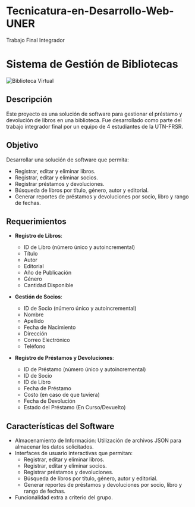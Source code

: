 # Tecnicatura-en-Desarrollo-Web-UNER
Trabajo Final Integrador
# Sistema de Gestión de Bibliotecas


![Biblioteca Virtual](https://estudiantes.ucontinental.edu.pe/wp-content/uploads/2019/01/biblioteca-virtual-3.jpg)

## Descripción
Este proyecto es una solución de software para gestionar el préstamo y devolución de libros en una biblioteca. Fue desarrollado como parte del trabajo integrador final por un equipo de 4 estudiantes de la UTN-FRSR.

## Objetivo
Desarrollar una solución de software que permita:
- Registrar, editar y eliminar libros.
- Registrar, editar y eliminar socios.
- Registrar préstamos y devoluciones.
- Búsqueda de libros por título, género, autor y editorial.
- Generar reportes de préstamos y devoluciones por socio, libro y rango de fechas.

## Requerimientos
- **Registro de Libros**:
  - ID de Libro (número único y autoincremental)
  - Título
  - Autor
  - Editorial
  - Año de Publicación
  - Género
  - Cantidad Disponible

- **Gestión de Socios**:
  - ID de Socio (número único y autoincremental)
  - Nombre
  - Apellido
  - Fecha de Nacimiento
  - Dirección
  - Correo Electrónico
  - Teléfono

- **Registro de Préstamos y Devoluciones**:
  - ID de Préstamo (número único y autoincremental)
  - ID de Socio
  - ID de Libro
  - Fecha de Préstamo
  - Costo (en caso de que tuviera)
  - Fecha de Devolución
  - Estado del Préstamo (En Curso/Devuelto)

## Características del Software
- Almacenamiento de Información: Utilización de archivos JSON para almacenar los datos solicitados.
- Interfaces de usuario interactivas que permitan:
  - Registrar, editar y eliminar libros.
  - Registrar, editar y eliminar socios.
  - Registrar préstamos y devoluciones.
  - Búsqueda de libros por título, género, autor y editorial.
  - Generar reportes de préstamos y devoluciones por socio, libro y rango de fechas.
- Funcionalidad extra a criterio del grupo.

